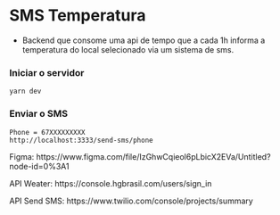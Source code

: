 # SMS Temperatura

* Backend que consome uma api de tempo que a cada 1h informa a temperatura do local selecionado via um sistema de sms. 

### **Iniciar o servidor**
```
yarn dev
```

### **Enviar o SMS**
```
Phone = 67XXXXXXXXX
http://localhost:3333/send-sms/phone
```

<p>Figma: https://www.figma.com/file/IzGhwCqieol6pLbicX2EVa/Untitled?node-id=0%3A1</p>
<p>API Weater: https://console.hgbrasil.com/users/sign_in</p>
<p>API Send SMS: https://www.twilio.com/console/projects/summary</p>

